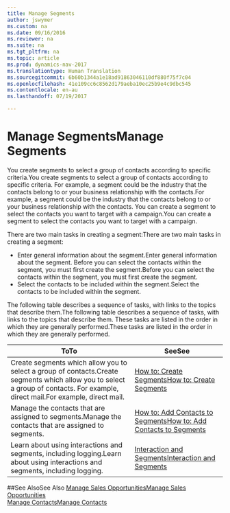 ```yaml
---
title: Manage Segments
author: jswymer
ms.custom: na
ms.date: 09/16/2016
ms.reviewer: na
ms.suite: na
ms.tgt_pltfrm: na
ms.topic: article
ms.prod: dynamics-nav-2017
ms.translationtype: Human Translation
ms.sourcegitcommit: 6b60b1344a1e18ad91863046110df880f75f7c04
ms.openlocfilehash: 41e109cc6c8562d179aeba10ec25b9e4c9dbc545
ms.contentlocale: en-au
ms.lasthandoff: 07/19/2017

---
```

# <a name="manage-segments"></a><span data-ttu-id="cdf13-102">Manage Segments</span><span class="sxs-lookup"><span data-stu-id="cdf13-102">Manage Segments</span></span>
<span data-ttu-id="cdf13-103">You create segments to select a group of contacts according to specific criteria.</span><span class="sxs-lookup"><span data-stu-id="cdf13-103">You create segments to select a group of contacts according to specific criteria.</span></span> <span data-ttu-id="cdf13-104">For example, a segment could be the industry that the contacts belong to or your business relationship with the contacts.</span><span class="sxs-lookup"><span data-stu-id="cdf13-104">For example, a segment could be the industry that the contacts belong to or your business relationship with the contacts.</span></span> <span data-ttu-id="cdf13-105">You can create a segment to select the contacts you want to target with a campaign.</span><span class="sxs-lookup"><span data-stu-id="cdf13-105">You can create a segment to select the contacts you want to target with a campaign.</span></span>

<span data-ttu-id="cdf13-106">There are two main tasks in creating a segment:</span><span class="sxs-lookup"><span data-stu-id="cdf13-106">There are two main tasks in creating a segment:</span></span>

* <span data-ttu-id="cdf13-107">Enter general information about the segment.</span><span class="sxs-lookup"><span data-stu-id="cdf13-107">Enter general information about the segment.</span></span> <span data-ttu-id="cdf13-108">Before you can select the contacts within the segment, you must first create the segment.</span><span class="sxs-lookup"><span data-stu-id="cdf13-108">Before you can select the contacts within the segment, you must first create the segment.</span></span>
* <span data-ttu-id="cdf13-109">Select the contacts to be included within the segment.</span><span class="sxs-lookup"><span data-stu-id="cdf13-109">Select the contacts to be included within the segment.</span></span>

<span data-ttu-id="cdf13-110">The following table describes a sequence of tasks, with links to the topics that describe them.</span><span class="sxs-lookup"><span data-stu-id="cdf13-110">The following table describes a sequence of tasks, with links to the topics that describe them.</span></span> <span data-ttu-id="cdf13-111">These tasks are listed in the order in which they are generally performed.</span><span class="sxs-lookup"><span data-stu-id="cdf13-111">These tasks are listed in the order in which they are generally performed.</span></span>

|<span data-ttu-id="cdf13-112">To</span><span class="sxs-lookup"><span data-stu-id="cdf13-112">To</span></span> |<span data-ttu-id="cdf13-113">See</span><span class="sxs-lookup"><span data-stu-id="cdf13-113">See</span></span> |
|---|----|
|<span data-ttu-id="cdf13-114">Create segments which allow you to select a group of contacts.</span><span class="sxs-lookup"><span data-stu-id="cdf13-114">Create segments which allow you to select a group of contacts.</span></span> <span data-ttu-id="cdf13-115">For example, direct mail.</span><span class="sxs-lookup"><span data-stu-id="cdf13-115">For example, direct mail.</span></span>|[<span data-ttu-id="cdf13-116">How to: Create Segments</span><span class="sxs-lookup"><span data-stu-id="cdf13-116">How to: Create Segments</span></span>](marketing-how-create-segment.md)|
|<span data-ttu-id="cdf13-117">Manage the contacts that are assigned to segments.</span><span class="sxs-lookup"><span data-stu-id="cdf13-117">Manage the contacts that are assigned to segments.</span></span>|[<span data-ttu-id="cdf13-118">How to: Add Contacts to Segments</span><span class="sxs-lookup"><span data-stu-id="cdf13-118">How to: Add Contacts to Segments</span></span>](marketing-add-contact-segment.md)|
|<span data-ttu-id="cdf13-119">Learn about using interactions and segments, including logging.</span><span class="sxs-lookup"><span data-stu-id="cdf13-119">Learn about using interactions and segments, including logging.</span></span>|[<span data-ttu-id="cdf13-120">Interaction and Segments</span><span class="sxs-lookup"><span data-stu-id="cdf13-120">Interaction and Segments</span></span>](marketing-interaction-segments.md)|

##<a name="see-also"></a><span data-ttu-id="cdf13-121">See Also</span><span class="sxs-lookup"><span data-stu-id="cdf13-121">See Also</span></span>
[<span data-ttu-id="cdf13-122">Manage Sales Opportunities</span><span class="sxs-lookup"><span data-stu-id="cdf13-122">Manage Sales Opportunities</span></span>](marketing-manage-sales-opportunities.md)  
[<span data-ttu-id="cdf13-123">Manage Contacts</span><span class="sxs-lookup"><span data-stu-id="cdf13-123">Manage Contacts</span></span>](marketing-contacts.md)

